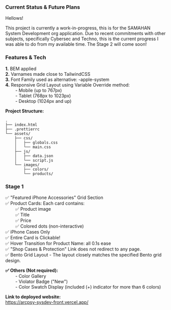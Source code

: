 ### Current Status & Future Plans

Hellows!

This project is currently a work-in-progress, this is for the SAMAHAN System Development org application. Due to recent commitments with other subjects, specifically Cybersec and Techno, this is the current progress I was able to do from my available time. The Stage 2 will come soon!

### Features & Tech

**1.** BEM applied  
**2.** Varnames made close to TailwindCSS  
**3.** Font Family used as alternative: -apple-system  
**4.** Responsive Grid Layout using Variable Override method:  
&nbsp;&nbsp;&nbsp;&nbsp;&nbsp;&nbsp;&nbsp;&nbsp;- Mobile (up to 767px)  
&nbsp;&nbsp;&nbsp;&nbsp;&nbsp;&nbsp;&nbsp;&nbsp;- Tablet (768px to 1023px)  
&nbsp;&nbsp;&nbsp;&nbsp;&nbsp;&nbsp;&nbsp;&nbsp;- Desktop (1024px and up)  

**Project Structure:**
```
.
├── index.html
├── .prettierrc
└── assets/
    ├── css/
    │   ├── globals.css
    │   └── main.css
    ├── js/
    │   ├── data.json
    │   └── script.js
    └── images/
        ├── colors/
        └── products/
```

### Stage 1
✅ "Featured iPhone Accessories" Grid Section  
✅ Product Cards: Each card contains:  
&nbsp;&nbsp;&nbsp;&nbsp;&nbsp;&nbsp;&nbsp;&nbsp;✅ Product image  
&nbsp;&nbsp;&nbsp;&nbsp;&nbsp;&nbsp;&nbsp;&nbsp;✅ Title  
&nbsp;&nbsp;&nbsp;&nbsp;&nbsp;&nbsp;&nbsp;&nbsp;✅ Price  
&nbsp;&nbsp;&nbsp;&nbsp;&nbsp;&nbsp;&nbsp;&nbsp;✅ Colored dots (non-interactive)  
✅ iPhone Cases Only  
✅ Entire Card is Clickable!  
✅ Hover Transition for Product Name: all 0.1s ease  
✅ "Shop Cases & Protection" Link does not redirect to any page.  
✅ Bento Grid Layout - The layout closely matches the specified Bento grid design.  

**✅ Others (Not required):**  
&nbsp;&nbsp;&nbsp;&nbsp;&nbsp;&nbsp;&nbsp;&nbsp;- Color Gallery  
&nbsp;&nbsp;&nbsp;&nbsp;&nbsp;&nbsp;&nbsp;&nbsp;- Violator Badge ("New")  
&nbsp;&nbsp;&nbsp;&nbsp;&nbsp;&nbsp;&nbsp;&nbsp;- Color Swatch Display (included (+) indicator for more than 6 colors)


**Link to deployed website:**  
https://arcpsy-sysdev-front.vercel.app/
